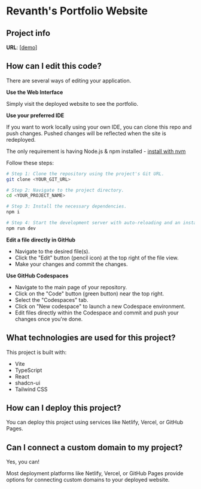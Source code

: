 # Revanth's Portfolio Website

## Project info

**URL**: [[demo](https://revanthcode.netlify.app/)]

## How can I edit this code?

There are several ways of editing your application.

**Use the Web Interface**

Simply visit the deployed website to see the portfolio.

**Use your preferred IDE**

If you want to work locally using your own IDE, you can clone this repo and push changes. Pushed changes will be reflected when the site is redeployed.

The only requirement is having Node.js & npm installed - [install with nvm](https://github.com/nvm-sh/nvm#installing-and-updating)

Follow these steps:

```sh
# Step 1: Clone the repository using the project's Git URL.
git clone <YOUR_GIT_URL>

# Step 2: Navigate to the project directory.
cd <YOUR_PROJECT_NAME>

# Step 3: Install the necessary dependencies.
npm i

# Step 4: Start the development server with auto-reloading and an instant preview.
npm run dev
```

**Edit a file directly in GitHub**

- Navigate to the desired file(s).
- Click the "Edit" button (pencil icon) at the top right of the file view.
- Make your changes and commit the changes.

**Use GitHub Codespaces**

- Navigate to the main page of your repository.
- Click on the "Code" button (green button) near the top right.
- Select the "Codespaces" tab.
- Click on "New codespace" to launch a new Codespace environment.
- Edit files directly within the Codespace and commit and push your changes once you're done.

## What technologies are used for this project?

This project is built with:

- Vite
- TypeScript
- React
- shadcn-ui
- Tailwind CSS

## How can I deploy this project?

You can deploy this project using services like Netlify, Vercel, or GitHub Pages.

## Can I connect a custom domain to my project?

Yes, you can!

Most deployment platforms like Netlify, Vercel, or GitHub Pages provide options for connecting custom domains to your deployed website.
